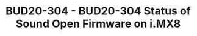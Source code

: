 ---
categories:
- BUD20
image:
  featured: 'true'
  path: https://static.linaro.org/connect/bud20/images/BUD20-304.png
session_id: BUD20-304
session_speakers:
- speaker_bio: Daniel works at NXP in Romania hacking on Linux kernel audio drivers
    for i.MX boards. He is a teaching assistant for Operating System Internals class
    at University POLITEHNICA in Bucharest and very passionate about helping newcomers
    to the Linux kernel world while being a mentor for the Google Summer of Code.
  speaker_company: NXP
  speaker_image: http://avatars.sched.co/2/5c/3139539/avatar.jpg.320x320px.jpg?fa6
  speaker_name: Daniel Baluta
  speaker_position: Linux Kernel Engineer at NXP
  speaker_role: attendee, speaker
- speaker_bio: 'Working in the NXP''s Kernel Team on i.MX platforms .<br /> Involved
    mainly in the following subsystems: clocks, pm, cpuidle, cpufreq, pinctrl and
    others.'
  speaker_company: NXP
  speaker_image: http://avatars.sched.co/3/5c/6322636/avatar.jpg.320x320px.jpg?c19
  speaker_name: Abel Vesa
  speaker_position: Linux Kernel Engineer at NXP
  speaker_role: attendee, speaker
session_track: Linux Kernel
tag: session
tags: Linux Kernel
title: BUD20-304 - BUD20-304 Status of Sound Open Firmware on i.MX8
---